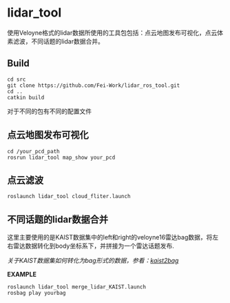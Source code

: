 # lidar_tool

使用Veloyne格式的lidar数据所使用的工具包包括：点云地图发布可视化，点云体素滤波，不同话题的lidar数据合并。

## Build

```
cd src
git clone https://github.com/Fei-Work/lidar_ros_tool.git
cd ..
catkin build
```
对于不同的包有不同的配置文件

## 点云地图发布可视化

```
cd /your_pcd_path
rosrun lidar_tool map_show your_pcd
```
## 点云滤波
```
roslaunch lidar_tool cloud_fliter.launch
```

## 不同话题的lidar数据合并
这里主要使用的是KAIST数据集中的left和right的veloyne16雷达bag数据，将左右雷达数据转化到body坐标系下，并拼接为一个雷达话题发布.

*关于KAIST数据集如何转化为bag形式的数据，参看：[kaist2bag](https://github.com/tsyxyz/kaist2bag)*

**EXAMPLE**

```
roslaunch lidar_tool merge_lidar_KAIST.launch
rosbag play yourbag
```